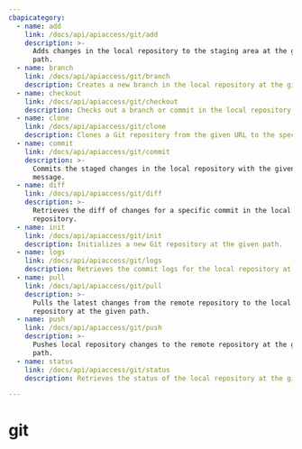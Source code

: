 ```yaml
---
cbapicategory:
  - name: add
    link: /docs/api/apiaccess/git/add
    description: >-
      Adds changes in the local repository to the staging area at the given
      path.
  - name: branch
    link: /docs/api/apiaccess/git/branch
    description: Creates a new branch in the local repository at the given path.
  - name: checkout
    link: /docs/api/apiaccess/git/checkout
    description: Checks out a branch or commit in the local repository at the given path.
  - name: clone
    link: /docs/api/apiaccess/git/clone
    description: Clones a Git repository from the given URL to the specified path.
  - name: commit
    link: /docs/api/apiaccess/git/commit
    description: >-
      Commits the staged changes in the local repository with the given commit
      message.
  - name: diff
    link: /docs/api/apiaccess/git/diff
    description: >-
      Retrieves the diff of changes for a specific commit in the local
      repository.
  - name: init
    link: /docs/api/apiaccess/git/init
    description: Initializes a new Git repository at the given path.
  - name: logs
    link: /docs/api/apiaccess/git/logs
    description: Retrieves the commit logs for the local repository at the given path.
  - name: pull
    link: /docs/api/apiaccess/git/pull
    description: >-
      Pulls the latest changes from the remote repository to the local
      repository at the given path.
  - name: push
    link: /docs/api/apiaccess/git/push
    description: >-
      Pushes local repository changes to the remote repository at the given
      path.
  - name: status
    link: /docs/api/apiaccess/git/status
    description: Retrieves the status of the local repository at the given path.

---
```

# git
<CBAPICategory />
